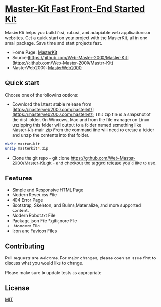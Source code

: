 # [Master-Kit Fast Front-End Started Kit](https://masterweb2000.com/masterkit/)

 
MasterKit helps you build fast, robust, and adaptable web applications or websites. Get a quick start on your project with the MasterKit, all in one small package. Save time and start projects fast.

* Home Page: [MasterKit](https://html5boilerplate.com/)
* Source:[https://github.com/Web-Master-2000/Master-Kit](https://github.com/Web-Master-2000/Master-Kit)
* MasterWeb2000: [MasterWeb2000](https://masterweb2000.com/)


## Quick start

Choose one of the following options:

* Download the latest stable release from [https://masterweb2000.com/masterkit/](https://masterweb2000.com/masterkit/) This zip file is a snapshot of the dist folder. On Windows, Mac and from the file manager on Linux unzipping this folder will output to a folder named something like Master-Kit-main.zip From the command line will need to create a folder and unzip the contents into that folder.


 

```bash
mkdir master-kit
unzip masterkit*.zip
```
* Clone the git repo - git clone https://github.com/Web-Master-2000/Master-Kit.git - and checkout the tagged [release](https://github.com/Web-Master-2000/Master-Kit/releases) you'd like to use.

## Features

* Simple and Responsive HTML Page
* Modern Reset.css File
* 404 Error Page
* Bootstrap, Skeleton, and Bulma,Materialize, and more supported content.
* Modern Robot.txt File
* Package.json File
*.gitignore File
* .htaccess File
* Icon and Favicon Files



## Contributing
Pull requests are welcome. For major changes, please open an issue first to discuss what you would like to change.

Please make sure to update tests as appropriate.

## License
[MIT](https://choosealicense.com/licenses/mit/)
